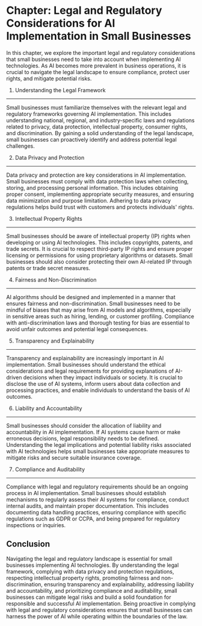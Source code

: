 Chapter: Legal and Regulatory Considerations for AI Implementation in Small Businesses
======================================================================================

In this chapter, we explore the important legal and regulatory considerations that small businesses need to take into account when implementing AI technologies. As AI becomes more prevalent in business operations, it is crucial to navigate the legal landscape to ensure compliance, protect user rights, and mitigate potential risks.

1. Understanding the Legal Framework
------------------------------------

Small businesses must familiarize themselves with the relevant legal and regulatory frameworks governing AI implementation. This includes understanding national, regional, and industry-specific laws and regulations related to privacy, data protection, intellectual property, consumer rights, and discrimination. By gaining a solid understanding of the legal landscape, small businesses can proactively identify and address potential legal challenges.

2. Data Privacy and Protection
------------------------------

Data privacy and protection are key considerations in AI implementation. Small businesses must comply with data protection laws when collecting, storing, and processing personal information. This includes obtaining proper consent, implementing appropriate security measures, and ensuring data minimization and purpose limitation. Adhering to data privacy regulations helps build trust with customers and protects individuals' rights.

3. Intellectual Property Rights
-------------------------------

Small businesses should be aware of intellectual property (IP) rights when developing or using AI technologies. This includes copyrights, patents, and trade secrets. It is crucial to respect third-party IP rights and ensure proper licensing or permissions for using proprietary algorithms or datasets. Small businesses should also consider protecting their own AI-related IP through patents or trade secret measures.

4. Fairness and Non-Discrimination
----------------------------------

AI algorithms should be designed and implemented in a manner that ensures fairness and non-discrimination. Small businesses need to be mindful of biases that may arise from AI models and algorithms, especially in sensitive areas such as hiring, lending, or customer profiling. Compliance with anti-discrimination laws and thorough testing for bias are essential to avoid unfair outcomes and potential legal consequences.

5. Transparency and Explainability
----------------------------------

Transparency and explainability are increasingly important in AI implementation. Small businesses should understand the ethical considerations and legal requirements for providing explanations of AI-driven decisions when they impact individuals or society. It is crucial to disclose the use of AI systems, inform users about data collection and processing practices, and enable individuals to understand the basis of AI outcomes.

6. Liability and Accountability
-------------------------------

Small businesses should consider the allocation of liability and accountability in AI implementation. If AI systems cause harm or make erroneous decisions, legal responsibility needs to be defined. Understanding the legal implications and potential liability risks associated with AI technologies helps small businesses take appropriate measures to mitigate risks and secure suitable insurance coverage.

7. Compliance and Auditability
------------------------------

Compliance with legal and regulatory requirements should be an ongoing process in AI implementation. Small businesses should establish mechanisms to regularly assess their AI systems for compliance, conduct internal audits, and maintain proper documentation. This includes documenting data handling practices, ensuring compliance with specific regulations such as GDPR or CCPA, and being prepared for regulatory inspections or inquiries.

Conclusion
----------

Navigating the legal and regulatory landscape is essential for small businesses implementing AI technologies. By understanding the legal framework, complying with data privacy and protection regulations, respecting intellectual property rights, promoting fairness and non-discrimination, ensuring transparency and explainability, addressing liability and accountability, and prioritizing compliance and auditability, small businesses can mitigate legal risks and build a solid foundation for responsible and successful AI implementation. Being proactive in complying with legal and regulatory considerations ensures that small businesses can harness the power of AI while operating within the boundaries of the law.
